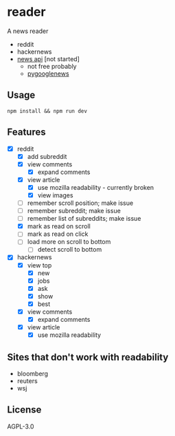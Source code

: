 # reader

A news reader

- reddit
- hackernews
- [news api](https://newsapi.org/) [not started]
  - not free probably
  - [pygooglenews](https://github.com/kotartemiy/pygooglenews)

## Usage

```command
npm install && npm run dev
```

## Features

- [x] reddit
  - [x] add subreddit
  - [x] view comments
    - [x] expand comments
  - [x] view article
    - [x] use mozilla readability - currently broken
    - [x] view images
  - [ ] remember scroll position; make issue
  - [ ] remember subreddit; make issue
  - [ ] remember list of subreddits; make issue
  - [x] mark as read on scroll
  - [ ] mark as read on click
  - [ ] load more on scroll to bottom
    - [ ] detect scroll to bottom
- [x] hackernews
  - [x] view top
    - [x] new
    - [x] jobs
    - [x] ask
    - [x] show
    - [x] best
  - [x] view comments
    - [x] expand comments
  - [x] view article
    - [x] use mozilla readability

## Sites that don't work with readability

- bloomberg
- reuters
- wsj

## License

AGPL-3.0
